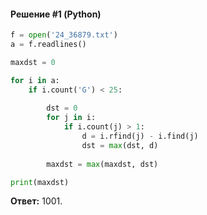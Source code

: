 #### Решение #1 (Python)
```python
f = open('24_36879.txt')
a = f.readlines()

maxdst = 0

for i in a:
	if i.count('G') < 25:
		
		dst = 0
		for j in i:
			if i.count(j) > 1:
				d = i.rfind(j) - i.find(j)
				dst = max(dst, d)
		
		maxdst = max(maxdst, dst)

print(maxdst)
```

**Ответ:** 1001.
